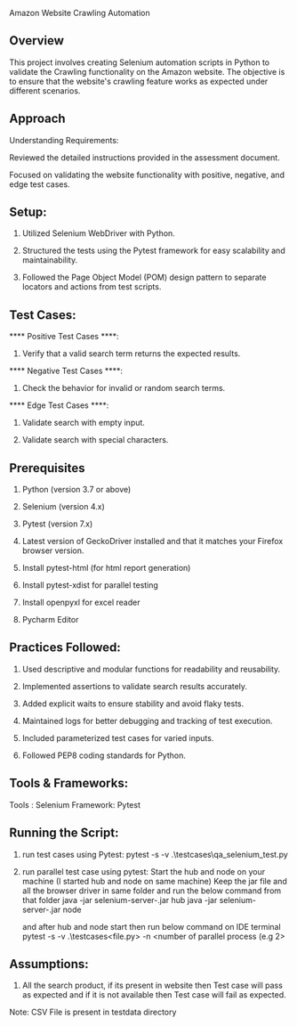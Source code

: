 Amazon Website Crawling Automation

Overview
---------

This project involves creating Selenium automation scripts in Python to validate the Crawling functionality on the Amazon website. The objective is to ensure that the website's crawling feature works as expected under different scenarios.


Approach
---------

Understanding Requirements:

Reviewed the detailed instructions provided in the assessment document.

Focused on validating the website functionality with positive, negative, and edge test cases.

Setup:
---------

1) Utilized Selenium WebDriver with Python.

2) Structured the tests using the Pytest framework for easy scalability and maintainability.

3) Followed the Page Object Model (POM) design pattern to separate locators and actions from test scripts.

Test Cases:
--------------

**** Positive Test Cases ****:

1) Verify that a valid search term returns the expected results.

**** Negative Test Cases ****:

1) Check the behavior for invalid or random search terms.

**** Edge Test Cases ****:

1) Validate search with empty input.

2) Validate search with special characters.

Prerequisites
----------------
1) Python (version 3.7 or above)

2) Selenium (version 4.x)

3) Pytest (version 7.x)    

4) Latest version of GeckoDriver installed and that it matches your Firefox browser version.

5) Install pytest-html (for html report generation)

6) Install pytest-xdist for parallel testing

7) Install  openpyxl for excel reader

8) Pycharm Editor

Practices Followed:
----------------------

1) Used descriptive and modular functions for readability and reusability.

2) Implemented assertions to validate search results accurately.

3) Added explicit waits to ensure stability and avoid flaky tests.

4) Maintained logs for better debugging and tracking of test execution.

5) Included parameterized test cases for varied inputs.

6) Followed PEP8 coding standards for Python.


Tools & Frameworks:
---------------------
Tools : Selenium
Framework: Pytest


Running the Script:
----------------------
1) run test cases using Pytest:
   pytest -s -v .\testcases\qa_selenium_test.py

1) run parallel test case using pytest:
   Start the hub and node on your machine (I started hub and node on same machine)
   Keep the jar file and all the browser driver in same folder and run the below command from that folder
     java -jar selenium-server-<version>.jar  hub
     java -jar selenium-server-<version>.jar  node

    and after hub and node start then run below command on IDE terminal
       pytest -s -v .\testcases\<file.py>  -n <number of parallel process (e.g 2>

Assumptions:
--------------
1) All the search product, if its present in website then Test case will pass as expected and if it is not available then Test case will fail as expected.

Note:
    CSV File is present in testdata directory

